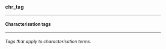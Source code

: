 ### chr_tag



------
#### Characterisation tags



------
###### Tags that apply to characterisation terms.